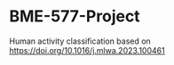 # BME-577-Project
Human activity classification based on https://doi.org/10.1016/j.mlwa.2023.100461 
